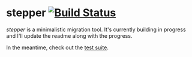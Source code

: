 # stepper [![Build Status](https://travis-ci.org/watoki/stepper.png?branch=master)](https://travis-ci.org/watoki/stepper)

*stepper* is a minimalistic migration tool. It's currently building in progress and I'll update the readme along with the progress.

In the meantime, check out the [test suite].

[test suite]: https://github.com/watoki/stepper/tree/master/spec/watoki/stepper/